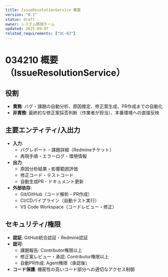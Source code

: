 ```yaml
---
title: IssueResolutionService 概要
version: "0.1"
status: draft
owner: システム開発チーム
updated: 2025-09-07
related_requirements: ["UC-03"]
---
```


# 034210 概要（IssueResolutionService）

## 役割
- **責務**: バグ・課題の自動分析、原因推定、修正案生成、PR作成までの自動化
- **非責務**: 最終的な修正案採否判断（作業者が担当）、本番環境への直接反映

## 主要エンティティ/入出力
- **入力**: 
  - バグレポート・課題詳細（Redmineチケット）
  - 再現手順・エラーログ・環境情報
- **出力**: 
  - 原因分析結果・影響範囲評価
  - 修正コード・テストコード
  - 自動生成PR・ドキュメント更新
- **外部依存**: 
  - Git/GitHub（コード解析・PR作成）
  - CI/CDパイプライン（自動テスト実行）
  - VS Code Workspace（コードレビュー・修正）

## セキュリティ/権限
- **認証**: GitHub統合認証・Redmine認証
- **認可**: 
  - 課題報告: Contributor権限以上
  - 修正案レビュー・承認: Contributor権限以上
  - 自動PR作成: Agent権限（承認後）
- **コード保護**: 機密性の高いコード部分への適切なアクセス制御
